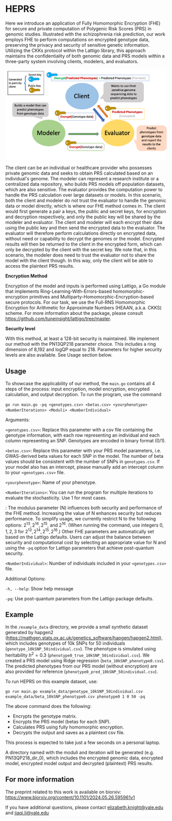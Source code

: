 # HEPRS

Here we introduce an application of Fully Homomorphic Encryption (FHE) for secure and private computation of Polygenic Risk Scores (PRS) in genomic studies. Illustrated with the schizophrenia risk prediction, our work employs FHE to perform computations on encrypted genotype data, preserving the privacy and security of sensitive genetic information. Utilizing the CKKs protocol within the Lattigo library, this approach maintains the confidentiality of both genomic data and PRS models within a three-party system involving clients, modelers, and evaluators. 

![text](fig1.png)

The client can be an individual or healthcare provider who possesses private genomic data and seeks to obtain PRS calculated based on an individual's genome. The modeler can represent a research institute or a centralized data repository, who builds PRS models off population datasets, which are also sensitive. The evaluator provides the computation power to handle the PRS calculation over large datasets or models. In this scenario, both the client and modeler do not trust the evaluator to handle the genomic data or model directly, which is where our FHE method comes in. The client would first generate a pair a keys, the public and secret keys, for encryption and decryption respectively, and only the public key will be shared by the modeler and evaluator. The client and modeler will each encrypt their data using the public key and then send the encrypted data to the evaluator. The evaluator will therefore perform calculations directly on encrypted data, without need or capability to decrypt the genomes or the model. Encrypted results will then be returned to the client in the encrypted form, which can only be decrypted by the client with the secret key. We note that, in this scenario, the modeler does need to trust the evaluator not to share the model with the client though. In this way, only the client will be able to access the plaintext PRS results.

**Encryption Method**

Encryption of the model and inputs is performed using Lattigo, a Go module that implements Ring-Learning-With-Errors-based homomorphic-encryption primitives and Multiparty-Homomorphic-Encryption-based secure protocols. For our task, we use the Full-RNS Homomorphic Encryption for Arithmetic for Approximate Numbers (HEAAN, a.k.a. CKKS) scheme. For more information about the package, please consult https://github.com/tuneinsight/lattigo/tree/master.

**Security level**

With this method, at least a 128-bit security is maintained. We implement our method with the PN13QP218 parameter choice. This includes a ring dimension of 8,192 and logQP equal to 218. Parameters for higher security levels are also available. See Usage section below.

## Usage

To showcase the applicability of our method, the `main.go` contains all 4 steps of the process: input encryption, model encryption, encrypted calculation, and output decryption. To run the program, use the command

`go run main.go -pq <genotypes.csv> <betas.csv> <yourphenotype> <NumberIterations> <Moduli> <NumberIndividual>`

Arguments:

`<genotypes.csv>`: Replace this parameter with a csv file containing the genotype information, with each row representing an individual and each column representing an SNP. Genotypes are encoded in binary format (0/1).

`<betas.csv>`: Replace this parameter with your PRS model parameters, i.e. GWAS-derived beta values for each SNP in the model. The number of beta values should be consistent with the number of SNPs in `genotypes.csv`. If your model also has an intercept, please manually add an intercept column to your `<genotypes.csv>` file.

`<yourphenotype>`: Name of your phenotype.

`<NumberIterations>`: You can run the program for multiple iterations to evaluate the stochasticity. Use 1 for most cases.

<Moduli>: The modulus parameter (N) influences both security and performance of the FHE method. Increasing the value of N enhances security but reduces performance. To simplify usage, we currently restrict N to the following options: $2^{13}, 2^{14}, 2^{15}$, and $2^{16}$. (When running the command, use integers $0, 1, 2, 3$ for $2^{13}, 2^{14}, 2^{15}, 2^{16}$.) Other FHE parameters are automatically set based on the Lattigo defaults. Users can adjust the balance between security and computational cost by selecting an appropriate value for N and using the `-pq` option for Lattigo parameters that achieve post-quantum security. 

`<NumberIndividual>`: Number of individuals included in your `<genotypes.csv>` file.

Additional Options:

`-h, --help`: Show help message

`-pq`: Use post-quantum parameters from the Lattigo package defaults.

## Example

In the `/example_data` directory, we provide a small synthetic dataset generated by hapgen2 (https://mathgen.stats.ox.ac.uk/genetics_software/hapgen/hapgen2.html), which includes genotypes of 10k SNPs for 50 individuals (`genotype_10kSNP_50individual.csv`). The phenotype is simulated using heritability $h^2 = 0.3$ (`phenotype0_true_10kSNP_50individual.csv`). We created a PRS model using Ridge regression (`beta_10kSNP_phenotype0.csv`). The predicted phenotypes from our PRS model (without encryption) are also provided for reference (`phenotype0_pred_10kSNP_50individual.csv`).

To run HEPRS on this example dataset, use:

```
go run main.go example_data/genotype_10kSNP_50individual.csv example_data/beta_10kSNP_phenotype0.csv phenotype0 1 0 50 -pq
```

The above command does the following:

* Encrypts the genotype matrix.
* Encrypts the PRS model (betas for each SNP).
* Calculates PRS using fully homomorphic encryption.
* Decrypts the output and saves as a plaintext csv file.

This process is expected to take just a few seconds on a personal laptop.

A directory named with the moduli and iteration will be generated (e.g. PN13QP218_dir_0), which includes the encrypted genomic data, encrypted model, encrypted model output and decrypted (plaintext) PRS results.

## For more information

The preprint related to this work is available on biorxiv: https://www.biorxiv.org/content/10.1101/2024.05.26.595961v1

If you have additional questions, please contact elizabeth.knight@yale.edu and jiaqi.li@yale.edu 
